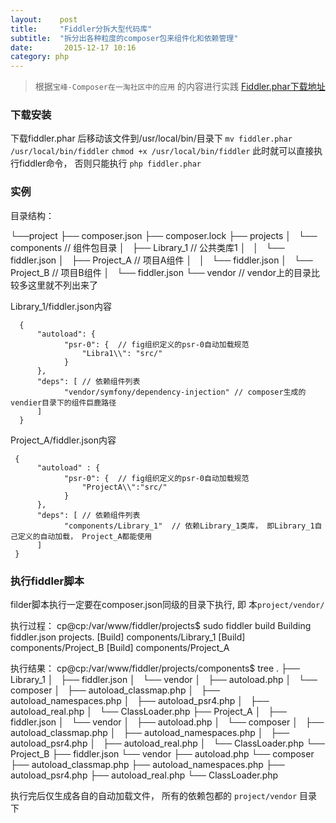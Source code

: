 ```yaml
---
layout:    post
title:     "Fiddler分拆大型代码库"
subtitle:  "拆分出各种粒度的composer包来组件化和依赖管理"
date:       2015-12-17 10:16
category: php
---
```

> 根据`宝峰-Composer在一淘社区中的应用` 的内容进行实践
> [Fiddler.phar下载地址](https://github.com/beberlei/fiddler/releases)

### 下载安装

下载fiddler.phar 后移动该文件到/usr/local/bin/目录下 `mv fiddler.phar /usr/local/bin/fiddler` `chmod +x /usr/local/bin/fiddler`
此时就可以直接执行fiddler命令， 否则只能执行 `php fiddler.phar`

### 实例

目录结构：

   └──project
       ├── composer.json
       ├── composer.lock
       ├── projects
       │   └── components        // 组件包目录
       │       ├── Library_1     // 公共类库1
       │       │   └── fiddler.json
       │       ├── Project_A        // 项目A组件
       │       │   └── fiddler.json
       │       └── Project_B        // 项目B组件
       │           └── fiddler.json
       └── vendor   // vendor上的目录比较多这里就不列出来了 

Library_1/fiddler.json内容
    
      {
          "autoload": {
                "psr-0": {  // fig组织定义的psr-0自动加载规范
                    "Libra1\\": "src/"  
                }
          },
          "deps": [ // 依赖组件列表
                "vendor/symfony/dependency-injection" // composer生成的vendier目录下的组件巨鹿路径
          ]
      }
      
Project_A/fiddler.json内容

     {
          "autoload" : {
                "psr-0": {  // fig组织定义的psr-0自动加载规范
                    "ProjectA\\":"src/" 
                }
          },
          "deps": [ // 依赖组件列表
                "components/Library_1"  // 依赖Library_1类库， 即Library_1自己定义的自动加载， Project_A都能使用
          ]
     }

### 执行fiddler脚本
filder脚本执行一定要在composer.json同级的目录下执行, 即 本`project/vendor/`

执行过程：
    cp@cp:/var/www/fiddler/projects$ sudo fiddler build
    Building fiddler.json projects.
     [Build] components/Library_1
     [Build] components/Project_B
     [Build] components/Project_A
     
执行结果：
     cp@cp:/var/www/fiddler/projects/components$ tree
     .
     ├── Library_1
     │   ├── fiddler.json
     │   └── vendor
     │       ├── autoload.php
     │       └── composer
     │           ├── autoload_classmap.php
     │           ├── autoload_namespaces.php
     │           ├── autoload_psr4.php
     │           ├── autoload_real.php
     │           └── ClassLoader.php
     ├── Project_A
     │   ├── fiddler.json
     │   └── vendor
     │       ├── autoload.php
     │       └── composer
     │           ├── autoload_classmap.php
     │           ├── autoload_namespaces.php
     │           ├── autoload_psr4.php
     │           ├── autoload_real.php
     │           └── ClassLoader.php
     └── Project_B
         ├── fiddler.json
         └── vendor
             ├── autoload.php
             └── composer
                 ├── autoload_classmap.php
                 ├── autoload_namespaces.php
                 ├── autoload_psr4.php
                 ├── autoload_real.php
                 └── ClassLoader.php

执行完后仅生成各自的自动加载文件， 所有的依赖包都的 `project/vendor` 目录下